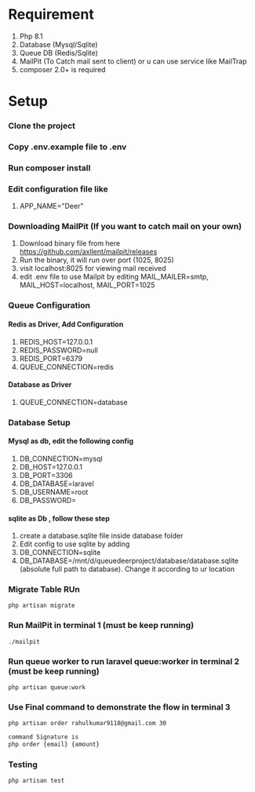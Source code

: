 # Requirement

1. Php 8.1
2. Database (Mysql/Sqlite)
3. Queue DB (Redis/Sqlite)
4. MailPit (To Catch mail sent to client) or u can use service like MailTrap
5. composer 2.0+ is required

# Setup

### Clone the project

### Copy .env.example file to .env

### Run composer install

### Edit configuration file like

1. APP_NAME="Deer"

### Downloading MailPit (If you want to catch mail on your own)

1. Download binary file from here https://github.com/axllent/mailpit/releases
2. Run the binary, it will run over port (1025, 8025)
3. visit localhost:8025 for viewing mail received
4. edit .env file to use Mailpit by editing MAIL_MAILER=smtp, MAIL_HOST=localhost, MAIL_PORT=1025

### Queue Configuration

#### Redis as Driver, Add Configuration

1. REDIS_HOST=127.0.0.1
2. REDIS_PASSWORD=null
3. REDIS_PORT=6379
4. QUEUE_CONNECTION=redis

#### Database as Driver

1. QUEUE_CONNECTION=database

### Database Setup

#### Mysql as db, edit the following config

1. DB_CONNECTION=mysql
2. DB_HOST=127.0.0.1
3. DB_PORT=3306
4. DB_DATABASE=laravel
5. DB_USERNAME=root
6. DB_PASSWORD=

#### sqlite as Db , follow these step

1. create a database.sqlite file inside database folder
2. Edit config to use sqlite by adding
3. DB_CONNECTION=sqlite
4. DB_DATABASE=/mnt/d/queuedeerproject/database/database.sqlite (absolute full path to database). Change it according to
   ur
   location

### Migrate Table RUn

```shell
php artisan migrate
```

### Run MailPit in terminal 1 (must be keep running)

```shell
./mailpit
```

### Run queue worker to run laravel queue:worker in terminal 2 (must be keep running)

```shell
php artisan queue:work
```

### Use Final command to demonstrate the flow in terminal 3

```shell
php artisan order rahulkumar9118@gmail.com 30
```

```php
command Signature is 
php order {email} {amount}
```

### Testing

```php
php artisan test
```
